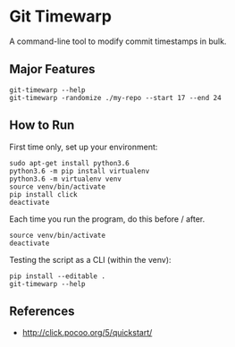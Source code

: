 # Git Timewarp

A command-line tool to modify commit timestamps in bulk.

## Major Features

```
git-timewarp --help
git-timewarp -randomize ./my-repo --start 17 --end 24
```

## How to Run

First time only, set up your environment:

```
sudo apt-get install python3.6
python3.6 -m pip install virtualenv
python3.6 -m virtualenv venv
source venv/bin/activate
pip install click
deactivate
```

Each time you run the program, do this before / after.

```
source venv/bin/activate
deactivate
```

Testing the script as a CLI (within the venv):

```
pip install --editable .
git-timewarp --help
```

## References

* http://click.pocoo.org/5/quickstart/

